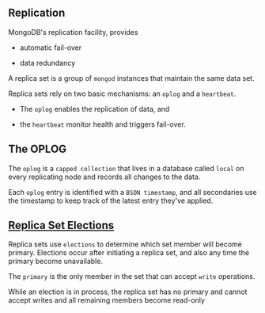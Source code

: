 Replication
---
MongoDB's replication facility, provides

* automatic fail-over

* data redundancy

A replica set is a group of `mongod` instances that maintain the same data set.


Replica sets rely on two basic mechanisms: an `oplog` and a `heartbeat`.

* The `oplog` enables the replication of data, and

* the `heartbeat` monitor health and triggers fail-over.


## The OPLOG

The `oplog` is a `capped collection` that lives in a database called `local` on every replicating node and records all changes to the data.

Each `oplog` entry is identified with a `BSON timestamp`, and all secondaries use the timestamp to keep track of the latest entry they've applied.



## [Replica Set Elections](https://docs.mongodb.com/manual/core/replica-set-elections/)

Replica sets use `elections` to determine which set member will become primary. Elections occur after initiating a replica set, and also any time the primary become unavailable.

The `primary` is the only member in the set that can accept `write` operations.

<div class="alert alert-warn"> While an election is in process, the replica set has no primary and cannot accept writes and all remaining members become read-only
</div>


